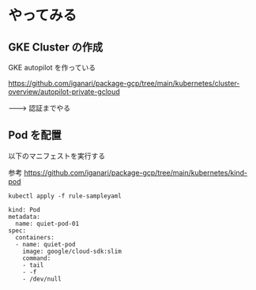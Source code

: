 # やってみる

## GKE Cluster の作成

GKE autopilot を作っている

https://github.com/iganari/package-gcp/tree/main/kubernetes/cluster-overview/autopilot-private-gcloud


---> 認証までやる

## Pod を配置

以下のマニフェストを実行する

参考 https://github.com/iganari/package-gcp/tree/main/kubernetes/kind-pod

```
kubectl apply -f rule-sampleyaml
```

```
kind: Pod
metadata:
  name: quiet-pod-01
spec:
  containers:
  - name: quiet-pod
    image: google/cloud-sdk:slim
    command:
    - tail
    - -f
    - /dev/null
```